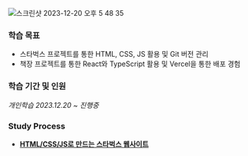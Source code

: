 ![스크린샷 2023-12-20 오후 5 48 35](https://github.com/Heo-y-y/development-blog/assets/112863029/b3d43ee9-a307-4b4c-9e5c-8981f0d4ce1f)

### 학습 목표

- 스타벅스 프로젝트를 통한 HTML, CSS, JS 활용 및 Git 버전 관리
- 책장 프로젝트를 통한 React와 TypeScript 활용 및 Vercel을 통한 배포 경험

### 학습 기간 및 인원

*개인학습 2023.12.20 ~ 진행중*

### Study Process
- **[HTML/CSS/JS로 만드는 스타벅스 웹사이트](스타벅스/README.md)**

